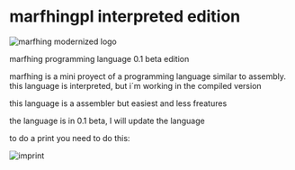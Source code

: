 # marfhingpl interpreted edition
![marfhing modernized logo](https://github.com/dygkkh/marfhingpl/assets/158525086/8eb017ec-8025-4921-9d44-66b846655324)

marfhing programming language 0.1 beta edition

marfhing is a mini proyect of a programming language similar to assembly.
this language is interpreted, but i´m working in the compiled version

this language is a assembler but easiest and less freatures

the language is in 0.1 beta, I will update the language

to do a print you need to do this:

![imprint](https://github.com/dygkkh/marfhingpl/assets/158525086/d10d206a-553a-4d45-9bc7-073ac863a304)

